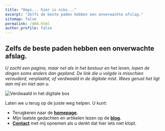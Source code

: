```yaml
---
title: "Oeps... hier is niks..."
excerpt: "Zelfs de beste paden hebben een onverwachte afslag."
sitemap: false
permalink: /404.html
author_profile: false
---
```



## Zelfs de beste paden hebben een onverwachte afslag.

_U zocht een pagina, maar net als in het bestuur en het leven, lopen de dingen soms anders dan gepland. De link die u volgde is misschien verouderd, verplaatst, of verdwaald in de digitale mist. Wees gerust het ligt aan mij en niet aan u._

![Verdwaald in het digitale bos](/assets/images/404-verdwaald.png)

Laten we u terug op de juiste weg helpen. U kunt:

* Terugkeren naar de **[homepage](/).**
* Mijn laatste gedachten en artikelen lezen op de **[blog](/posts/).**
* **[Contact](/contact/)** met mij opnemen als u denkt dat hier iets niet klopt.
